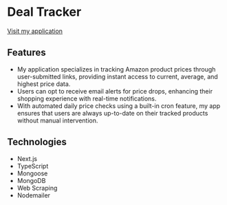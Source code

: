 # Deal Tracker

[Visit my application](https://deal-tracker-delta.vercel.app/)

## Features

- My application specializes in tracking Amazon product prices through user-submitted links, providing instant access to current, average, and highest price data.
- Users can opt to receive email alerts for price drops, enhancing their shopping experience with real-time notifications.
- With automated daily price checks using a built-in cron feature, my app ensures that users are always up-to-date on their tracked products without manual intervention.

## Technologies

- Next.js
- TypeScript
- Mongoose
- MongoDB
- Web Scraping
- Nodemailer
